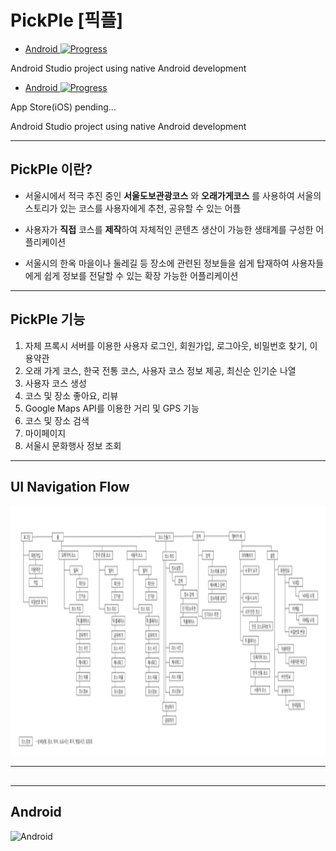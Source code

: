 # PickPle [픽플]

* <a href="https://github.com/mym0404/GFree-Android">Android  ![Progress](http://progressed.io/bar/64)  </a>

Android Studio project using native Android development

* <a href="https://github.com/mym0404/GFree-Android">Android  ![Progress](http://progressed.io/bar/64)  </a>

App Store(iOS) pending...

Android Studio project using native Android development

----
## PickPle 이란?

* 서울시에서 적극 추진 중인 **서울도보관광코스** 와 **오래가게코스** 를 사용하여 서울의 스토리가 있는 코스를 사용자에게 추천, 공유할 수 있는 어플

* 사용자가 **직접** 코스를 **제작**하여 자체적인 콘텐츠 생산이 가능한 생태계를 구성한 어플리케이션

* 서울시의 한옥 마을이나 둘레길 등 장소에 관련된 정보들을 쉽게 탑재하여 사용자들에게 쉽게 정보를 전달할 수 있는 확장 가능한 어플리케이션

----
## PickPle 기능

1. 자체 프록시 서버를 이용한 사용자 로그인, 회원가입, 로그아웃, 비밀번호 찾기, 이용약관
2. 오래 가게 코스, 한국 전통 코스, 사용자 코스 정보 제공, 최신순 인기순 나열
3. 사용자 코스 생성
4. 코스 및 장소 좋아요, 리뷰
5. Google Maps API를 이용한 거리 및 GPS 기능
6. 코스 및 장소 검색
7. 마이페이지 
8. 서울시 문화행사 정보 조회

----
## UI Navigation Flow 

<img alt="Get it on Google Play" src="https://github.com/mym0404/Pick-Place-Android/blob/master/data.png" height=400px />

----
## 

----
## Android

![Android](https://github.com/mym0404/GFree-Assets/blob/master/Sample_Images/gif.gif "Android")
